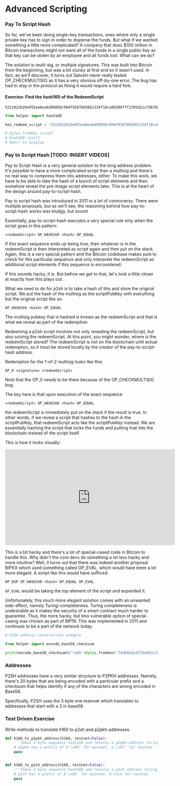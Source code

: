 
# Advanced Scripting

### Pay To Script Hash

So far, we've been doing single-key transactions, ones where only a single private key has to sign in order to disperse the funds. But what if we wanted something a little more complicated? A company that does $100 million in Bitcoin transactions might not want all of the funds in a single public key as that key can be stolen by an employee and all funds lost. What can we do?

The solution is multi-sig, or multiple signatures. This was built into Bitcoin from the beginning, but was a bit clunky at first and so it wasn't used. In fact, as we'll discover, it turns out Satoshi never really tested OP_CHECKMULTISIG as it has a very obvious off-by-one error. The bug has had to stay in the protocol as fixing it would require a hard fork.

#### Exercise: Find the hash160 of the RedeemScript

```
5221022626e955ea6ea6d98850c994f9107b036b1334f18ca8830bfff1295d21cfdb702103b287eaf122eea69030a0e9feed096bed8045c8b98bec453e1ffac7fbdbd4bb7152ae
```


```python
from helper import hash160

hex_redeem_script = '5221022626e955ea6ea6d98850c994f9107b036b1334f18ca8830bfff1295d21cfdb702103b287eaf122eea69030a0e9feed096bed8045c8b98bec453e1ffac7fbdbd4bb7152ae'

# bytes.fromhex script
# hash160 result
# hex() to display
```

### Pay to Script Hash [TODO: INSERT VIDEOS]

Pay to Script Hash is a very general solution to the long address problem. It's possible to have a more complicated script than a multisig and there's no real way to compress them into addresses, either. To make this work, we have to be able to take the hash of a bunch of script elements and then somehow reveal the pre-image script elements later. This is at the heart of the design around pay-to-script-hash.

Pay to script hash was introduced in 2011 to a lot of controversy. There were multiple proposals, but as we'll see, the reasoning behind how pay-to-script-hash works was kludgy, but sound.

Essentially, pay-to-script-hash executes a very special rule only when the script goes in this pattern:

`<redeemScript> OP_HASH160 <hash> OP_EQUAL`

If this exact sequence ends up being true, then whatever is in the redeemScript is then interpreted as script again and then put on the stack. Again, this is a very special pattern and the Bitcoin codebase makes sure to check for this particular sequence and only interprets the redeemScript as additional script elements if this sequence is encountered.

If this sounds hacky, it is. But before we get to that, let's look a little closer at exactly how this plays out.

What we need to do for p2sh is to take a hash of this and store the original script. We put the hash of the multisig as the scriptPubKey with everything but the original script like so:

`OP_HASH160 <hash> OP_EQUAL`

The multisig pubkey that is hashed is known as the redeemScript and that is what we reveal as part of the redemption.

Redeeming a p2sh script involves not only revealing the redeemScript, but also solving the redeemScript. At this point, you might wonder, where is the redeemScript stored? The redeemScript is not on the blockchain until actual redemption, so it must be stored locally by the creator of the pay-to-script-hash address.

Redemption for the 1-of-2 multisig looks like this:

`OP_0 <signature> <redeemScript>`

Note that the OP_0 needs to be there because of the OP_CHECKMULTISIG bug.

The key here is that upon execution of the exact sequence

`<redeemScript> OP_HASH160 <hash> OP_EQUAL`

the redeemScript is immediately put on the stack if the result is true. In other words, if we reveal a script that hashes to the hash in the scriptPubKey, that redeemScript acts like the scriptPubKey instead. We are essentially hashing the script that locks the funds and putting that into the blockchain instead of the script itself.

This is how it looks visually:
<iframe width="560" height="315" src="https://www.youtube.com/embed/aR-cORfO7zg" frameborder="0" allow="autoplay; encrypted-media" allowfullscreen></iframe>

This is a bit hacky and there's a lot of special-cased code in Bitcoin to handle this. Why didn't the core devs do something a lot less hacky and more intuitive? Well, it turns out that there was indeed another proposal BIPXX which used something called OP_EVAL, which would have been a lot more elegant. A script like this would have sufficed:

`OP_DUP OP_HASH160 <hash> OP_EQUAL OP_EVAL`

`OP_EVAL` would be taking the top element of the script and expanded it.

Unfortunately, this much more elegant solution comes with an unwanted side-effect, namely Turing-completeness. Turing completeness is undesirable as it makes the security of a smart contract much harder to guarantee. Thus, the more hacky, but less vulnerable option of special-casing was chosen as part of BIP16. This was implemented in 2011 and continues to be a part of the network today.


```python
# P2SH address construction example

from helper import encode_base58_checksum

print(encode_base58_checksum(b'\x05'+bytes.fromhex('74d691da1574e6b3c192ecfb52cc8984ee7b6c56')))
```

### Addresses

P2SH addresses have a very similar structure to P2PKH addresses. Namely, there's 20 bytes that are being encoded with a particular prefix and a checksum that helps identify if any of the characters are wrong encoded in Base58.

Specifically, P2SH uses the 5 byte one mainnet which translates to addresses that start with a 3 in base58.

### Test Driven Exercise

Write methods to translate h160 to p2sh and p2pkh addresses.


```python
def h160_to_p2pkh_address(h160, testnet=False):
    '''Takes a byte sequence hash160 and returns a p2pkh address string'''
    # p2pkh has a prefix of b'\x00' for mainnet, b'\x6f' for testnet
    pass


def h160_to_p2sh_address(h160, testnet=False):
    '''Takes a byte sequence hash160 and returns a p2sh address string'''
    # p2sh has a prefix of b'\x05' for mainnet, b'\xc4 for testnet
    pass
```
